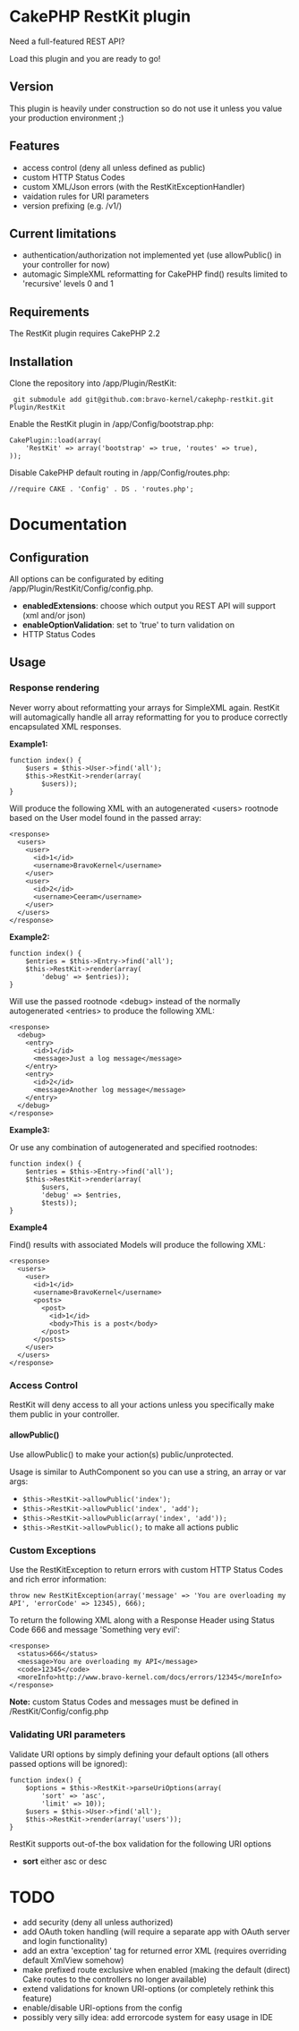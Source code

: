 # CakePHP RestKit plugin

Need a full-featured REST API?

Load this plugin and you are ready to go!

## Version ##

This plugin is heavily under construction so do not use it unless you value your production environment ;)

## Features

* access control (deny all unless defined as public)
* custom HTTP Status Codes
* custom XML/Json errors (with the RestKitExceptionHandler)
* vaidation rules for URI parameters
* version prefixing (e.g. /v1/)

## Current limitations

* authentication/authorization not implemented yet (use allowPublic() in your controller for now)
* automagic SimpleXML reformatting for CakePHP find() results limited to 'recursive' levels 0 and 1

## Requirements

The RestKit plugin requires CakePHP 2.2

## Installation

Clone the repository into /app/Plugin/RestKit:

     git submodule add git@github.com:bravo-kernel/cakephp-restkit.git Plugin/RestKit

Enable the RestKit plugin in /app/Config/bootstrap.php:

    CakePlugin::load(array(
        'RestKit' => array('bootstrap' => true, 'routes' => true),
    ));

Disable CakePHP default routing in /app/Config/routes.php:

    //require CAKE . 'Config' . DS . 'routes.php';


# Documentation

## Configuration

All options can be configurated by editing /app/Plugin/RestKit/Config/config.php.

* **enabledExtensions**: choose which output you REST API will support (xml and/or json)
* **enableOptionValidation**: set to 'true' to turn validation on
* HTTP Status Codes

## Usage

### Response rendering

Never worry about reformatting your arrays for SimpleXML again. RestKit will automagically
handle all array reformatting for you to produce correctly encapsulated XML responses.

**Example1:**

    function index() {
        $users = $this->User->find('all');
        $this->RestKit->render(array(
            $users));
    }

Will produce the following XML with an autogenerated &lt;users&gt; rootnode based on the User model found in the passed array:

    <response>
      <users>
        <user>
          <id>1</id>
          <username>BravoKernel</username>
        </user>
        <user>
          <id>2</id>
          <username>Ceeram</username>
        </user>
      </users>
    </response>

**Example2:**

    function index() {
        $entries = $this->Entry->find('all');
        $this->RestKit->render(array(
            'debug' => $entries));
    }

Will use the passed rootnode &lt;debug&gt; instead of the normally autogenerated &lt;entries&gt; to produce the following XML:

    <response>
      <debug>
        <entry>
          <id>1</id>
          <message>Just a log message</message>
        </entry>
        <entry>
          <id>2</id>
          <message>Another log message</message>
        </entry>
      </debug>
    </response>

**Example3:**

Or use any combination of autogenerated and specified rootnodes:

    function index() {
        $entries = $this->Entry->find('all');
        $this->RestKit->render(array(
            $users,
            'debug' => $entries,
            $tests));
    }

**Example4**

Find() results with associated Models will produce the following XML:

    <response>
      <users>
        <user>
          <id>1</id>
          <username>BravoKernel</username>
          <posts>
            <post>
              <id>1</id>
              <body>This is a post</body>
            </post>
          </posts>
        </user>
      </users>
    </response>

### Access Control
RestKit will deny access to all your actions unless you specifically make them
public in your controller.

#### allowPublic()
Use allowPublic() to make your action(s) public/unprotected.

Usage is similar to AuthComponent so you can use a string, an array or var args:

* `$this->RestKit->allowPublic('index');`
* `$this->RestKit->allowPublic('index', 'add');`
* `$this->RestKit->allowPublic(array('index', 'add'));`
* `$this->RestKit->allowPublic();` to make all actions public


### Custom Exceptions
Use the RestKitException to return errors with custom HTTP Status Codes and rich
error information:

    throw new RestKitException(array('message' => 'You are overloading my API', 'errorCode' => 12345), 666);

To return the following XML along with a Response Header using Status Code 666 and message 'Something very evil':

    <response>
      <status>666</status>
      <message>You are overloading my API</message>
      <code>12345</code>
      <moreInfo>http://www.bravo-kernel.com/docs/errors/12345</moreInfo>
    </response>

**Note:** custom Status Codes and messages must be defined in /RestKit/Config/config.php

### Validating URI parameters

Validate URI options by simply defining your default options (all others passed
options will be ignored):

    function index() {
        $options = $this->RestKit->parseUriOptions(array(
            'sort' => 'asc',
            'limit' => 10));
        $users = $this->User->find('all');
        $this->RestKit->render(array('users'));
    }

RestKit supports out-of-the box validation for the following URI options

* **sort** either asc or desc

# TODO

* add security (deny all unless authorized)
* add OAuth token handling (will require a separate app with OAuth server and login functionality)
* add an extra 'exception' tag for returned error XML (requires overriding default XmlView somehow)
* make prefixed route exclusive when enabled (making the default (direct) Cake routes to the controllers no longer available)
* extend validations for known URI-options (or completely rethink this feature)
* enable/disable URI-options from the config
* possibly very silly idea: add errorcode system for easy usage in IDE